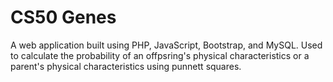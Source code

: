 # CS50 Genes
A web application built using PHP, JavaScript, Bootstrap, and MySQL.
Used to calculate the probability of an offpsring's physical characteristics or a parent's physical characteristics using punnett squares.
